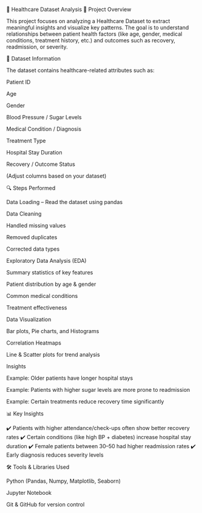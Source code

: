 🏥 Healthcare Dataset Analysis
📌 Project Overview

This project focuses on analyzing a Healthcare Dataset to extract meaningful insights and visualize key patterns.
The goal is to understand relationships between patient health factors (like age, gender, medical conditions, treatment history, etc.) and outcomes such as recovery, readmission, or severity.

📂 Dataset Information

The dataset contains healthcare-related attributes such as:

Patient ID

Age

Gender

Blood Pressure / Sugar Levels

Medical Condition / Diagnosis

Treatment Type

Hospital Stay Duration

Recovery / Outcome Status

(Adjust columns based on your dataset)

🔍 Steps Performed

Data Loading – Read the dataset using pandas

Data Cleaning

Handled missing values

Removed duplicates

Corrected data types

Exploratory Data Analysis (EDA)

Summary statistics of key features

Patient distribution by age & gender

Common medical conditions

Treatment effectiveness

Data Visualization

Bar plots, Pie charts, and Histograms

Correlation Heatmaps

Line & Scatter plots for trend analysis

Insights

Example: Older patients have longer hospital stays

Example: Patients with higher sugar levels are more prone to readmission

Example: Certain treatments reduce recovery time significantly

📊 Key Insights

✔️ Patients with higher attendance/check-ups often show better recovery rates
✔️ Certain conditions (like high BP + diabetes) increase hospital stay duration
✔️ Female patients between 30–50 had higher readmission rates
✔️ Early diagnosis reduces severity levels

🛠️ Tools & Libraries Used

Python (Pandas, Numpy, Matplotlib, Seaborn)

Jupyter Notebook

Git & GitHub for version control
